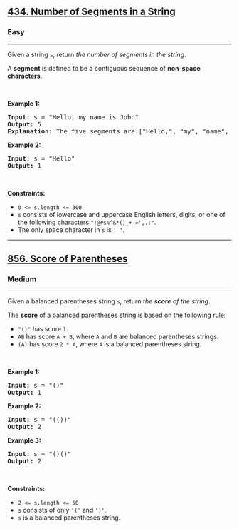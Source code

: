 <h2><a href="https://leetcode.com/problems/number-of-segments-in-a-string/">434. Number of Segments in a String</a></h2><h3>Easy</h3><hr><div><p>Given a string <code>s</code>, return <em>the number of segments in the string</em>.</p>

<p>A <strong>segment</strong> is defined to be a contiguous sequence of <strong>non-space characters</strong>.</p>

<p>&nbsp;</p>
<p><strong class="example">Example 1:</strong></p>

<pre><strong>Input:</strong> s = "Hello, my name is John"
<strong>Output:</strong> 5
<strong>Explanation:</strong> The five segments are ["Hello,", "my", "name", "is", "John"]
</pre>

<p><strong class="example">Example 2:</strong></p>

<pre><strong>Input:</strong> s = "Hello"
<strong>Output:</strong> 1
</pre>

<p>&nbsp;</p>
<p><strong>Constraints:</strong></p>

<ul>
	<li><code>0 &lt;= s.length &lt;= 300</code></li>
	<li><code>s</code> consists of lowercase and uppercase English letters, digits, or one of the following characters <code>"!@#$%^&amp;*()_+-=',.:"</code>.</li>
	<li>The only space character in <code>s</code> is <code>' '</code>.</li>
</ul>
</div>

<hr>

<h2><a href="https://leetcode.com/problems/score-of-parentheses/">856. Score of Parentheses</a></h2><h3>Medium</h3><hr><div><p>Given a balanced parentheses string <code>s</code>, return <em>the <strong>score</strong> of the string</em>.</p>

<p>The <strong>score</strong> of a balanced parentheses string is based on the following rule:</p>

<ul>
	<li><code>"()"</code> has score <code>1</code>.</li>
	<li><code>AB</code> has score <code>A + B</code>, where <code>A</code> and <code>B</code> are balanced parentheses strings.</li>
	<li><code>(A)</code> has score <code>2 * A</code>, where <code>A</code> is a balanced parentheses string.</li>
</ul>

<p>&nbsp;</p>
<p><strong class="example">Example 1:</strong></p>

<pre><strong>Input:</strong> s = "()"
<strong>Output:</strong> 1
</pre>

<p><strong class="example">Example 2:</strong></p>

<pre><strong>Input:</strong> s = "(())"
<strong>Output:</strong> 2
</pre>

<p><strong class="example">Example 3:</strong></p>

<pre><strong>Input:</strong> s = "()()"
<strong>Output:</strong> 2
</pre>

<p>&nbsp;</p>
<p><strong>Constraints:</strong></p>

<ul>
	<li><code>2 &lt;= s.length &lt;= 50</code></li>
	<li><code>s</code> consists of only <code>'('</code> and <code>')'</code>.</li>
	<li><code>s</code> is a balanced parentheses string.</li>
</ul>
</div>